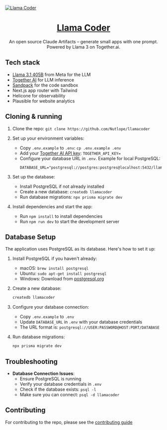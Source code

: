 <a href="https://www.llamacoder.io">
  <img alt="Llama Coder" src="./public/og-image.png">
  <h1 align="center">Llama Coder</h1>
</a>

<p align="center">
  An open source Claude Artifacts – generate small apps with one prompt. Powered by Llama 3 on Together.ai.
</p>

## Tech stack

- [Llama 3.1 405B](https://ai.meta.com/blog/meta-llama-3-1/) from Meta for the LLM
- [Together AI](https://togetherai.link/?utm_source=example-app&utm_medium=llamacoder&utm_campaign=llamacoder-app-signup) for LLM inference
- [Sandpack](https://sandpack.codesandbox.io/) for the code sandbox
- Next.js app router with Tailwind
- Helicone for observability
- Plausible for website analytics

## Cloning & running

1. Clone the repo: `git clone https://github.com/Nutlope/llamacoder`
2. Set up your environment variables:
   - Copy `.env.example` to `.env`: `cp .env.example .env`
   - Add your [Together AI API key](https://togetherai.link/?utm_source=example-app&utm_medium=llamacoder&utm_campaign=llamacoder-app-signup): `TOGETHER_API_KEY=`
   - Configure your database URL in `.env`. Example for local PostgreSQL:
     ```
     DATABASE_URL="postgresql://postgres:postgres@localhost:5432/llamacoder"
     ```

3. Set up the database:
   - Install PostgreSQL if not already installed
   - Create a new database: `createdb llamacoder`
   - Run database migrations: `npx prisma migrate dev`

4. Install dependencies and start the app:
   - Run `npm install` to install dependencies
   - Run `npm run dev` to start the development server

## Database Setup

The application uses PostgreSQL as its database. Here's how to set it up:

1. Install PostgreSQL if you haven't already:
   - macOS: `brew install postgresql`
   - Ubuntu: `sudo apt-get install postgresql`
   - Windows: Download from [postgresql.org](https://www.postgresql.org/download/windows/)

2. Create a new database:
   ```bash
   createdb llamacoder
   ```

3. Configure your database connection:
   - Copy `.env.example` to `.env`
   - Update `DATABASE_URL` in `.env` with your database credentials
   - The URL format is: `postgresql://USER:PASSWORD@HOST:PORT/DATABASE`

4. Run database migrations:
   ```bash
   npx prisma migrate dev
   ```

## Troubleshooting

- **Database Connection Issues**:
  - Ensure PostgreSQL is running
  - Verify your database credentials in `.env`
  - Check if the database exists: `psql -l`
  - Make sure you can connect: `psql -d llamacoder`

## Contributing

For contributing to the repo, please see the [contributing guide](./CONTRIBUTING.md)
